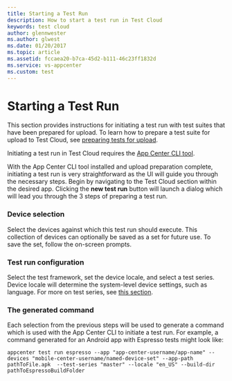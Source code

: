 ```yaml
---
title: Starting a Test Run
description: How to start a test run in Test Cloud
keywords: test cloud
author: glennwester
ms.author: glwest
ms.date: 01/20/2017
ms.topic: article
ms.assetid: fccaea20-b7ca-45d2-b111-46c23ff1832d
ms.service: vs-appcenter
ms.custom: test
---
```


# Starting a Test Run

This section provides instructions for initiating a test run with test suites that have been prepared for upload. To learn how to prepare a test suite for upload to Test Cloud, see [preparing tests for upload](~/test-cloud/preparing-for-upload/index.md).

Initiating a test run in Test Cloud requires the [App Center CLI tool](~/cli/index.md).

With the App Center CLI tool installed and upload preparation complete, initiating a test run is very straightforward as the UI will guide you through the necessary steps. Begin by navigating to the Test Cloud section within the desired app. Clicking the **new test run** button will launch a dialog which will lead you through the 3 steps of preparing a test run.

### Device selection
Select the devices against which this test run should execute. This collection of devices can optionally be saved as a set for future use. To save the set, follow the on-screen prompts.

### Test run configuration
Select the test framework, set the device locale, and select a test series. Device locale will determine the system-level device settings, such as language. For more on test series, see [this section](~/test-cloud/core-concepts.md).

### The generated command
Each selection from the previous steps will be used to generate a command which is used with the App Center CLI to initiate a test run. For example, a command generated for an Android app with Espresso tests might look like:

```
appcenter test run espresso --app "app-center-username/app-name" --devices "mobile-center-username/named-device-set" --app-path pathToFile.apk  --test-series "master" --locale "en_US" --build-dir pathToEspressoBuildFolder
```
